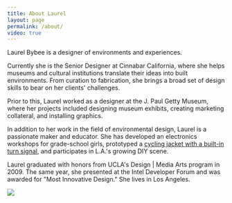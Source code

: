 ```yaml
---
title: About Laurel
layout: page
permalink: /about/
video: true
---
```

Laurel Bybee is a designer of environments and experiences.

Currently she is the Senior Designer at Cinnabar California, where she helps
museums and cultural institutions translate their ideas into built environments.
From curation to fabrication, she brings a broad set of design skills to bear on
her clients' challenges.

Prior to this, Laurel worked as a designer at the J. Paul Getty Museum, where her
projects included designing museum exhibits, creating marketing collateral, and
installing graphics.

In addition to her work in the field of environmental design, Laurel is a passionate
maker and educator. She has developed an electronics workshops for grade-school girls,
prototyped a [cycling jacket with a built-in turn signal](https://www.youtube.com/watch?v=jLcxBd6zcRA),
and participates in L.A.'s growing DIY scene.

Laurel graduated with honors from UCLA's Design | Media Arts program in 2009. The
same year, she presented at the Intel Developer Forum and was awarded for "Most Innovative Design."
She lives in Los Angeles.

![]("{{site.baseurl}}/{{site.image_dir}}/bio.jpg")
